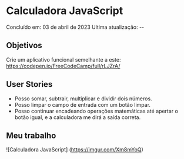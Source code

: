 # Calculadora JavaScript

Concluído em: 03 de abril de 2023
Ultima atualização: --

## Objetivos

Crie um aplicativo funcional semelhante a este: https://codepen.io/FreeCodeCamp/full/rLJZrA/

## User Stories

- Posso somar, subtrair, multiplicar e dividir dois números.
- Posso limpar o campo de entrada com um botão limpar.
- Posso continuar encadeando operações matemáticas até apertar o botão igual, e a calculadora me dirá a saída correta.

## Meu trabalho

![Calculadora JavaScript] (https://imgur.com/Xm8mYoQ)
 
